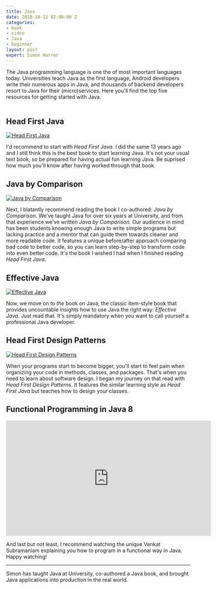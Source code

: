```yaml
---
title: Java
date: 2018-10-12 02:00:00 Z
categories:
- book
- video
- Java
- beginner
layout: post
expert: Simon Harrer
---
```


The Java programming language is one the of most important languages today. Universities teach Java as the first language, Android developers write their numerous apps in Java, and thousands of backend developers resort to Java for their (micro)services. Here you'll find the top five resources for getting started with Java.
<br><br>

## Head First Java

[![Head First Java](https://images-na.ssl-images-amazon.com/images/I/51JDrqnm3uL._SX423_BO1,204,203,200_.jpg)](https://www.amazon.de/dp/14352917594)

I'd recommend to start with *Head First Java*. I did the same 13 years ago and I still think this is the best book to start learning Java. It's not your usual text book, so be prepared for having actual fun learning Java. Be suprised how much you'll know after having worked through that book.

## Java by Comparison

[![Java by Comparison](https://images-na.ssl-images-amazon.com/images/I/51S5B6xy2TL._SX402_BO1,204,203,200_.jpg)](https://www.amazon.de/dp/1680502875/)

Next, I blatantly recommend reading the book I co-authored: *Java by Comparison*. We've taught Java for over six years at University, and from that experience we've written *Java by Comparison*. Our audience in mind has been students knowing enough Java to write simple programs but lacking practice and a mentor that can guide them towards cleaner and more readable code. It features a unique before/after approach comparing bad code to better code, so you can learn step-by-step to transform code into even better code. It's the book I wished I had when I finished reading *Head First Java*.

## Effective Java

[![Effective Java](https://images-na.ssl-images-amazon.com/images/I/51IcaSKfPAL._SX402_BO1,204,203,200_.jpg)](https://www.amazon.de/dp/0134685997/)

Now, we move on to *the* book on Java, the classic item-style book that provides uncountable insights how to use Java the right way: *Effective Java*. Just read that. It's simply mandatory when you want to call yourself a professional Java developer.

## Head First Design Patterns

[![Head First Design Patterns](https://images-na.ssl-images-amazon.com/images/I/61ZG-hATOeL._SX430_BO1,204,203,200_.jpg)](https://www.amazon.de/dp/0596007124/)

When your programs start to become bigger, you'll start to feel pain when organizing your code in methods, classes, and packages. That's when you need to learn about software design. I began my journey on that read with *Head First Design Patterns*. It features the similar learning style as *Head First Java* but teaches how to design your classes.

## Functional Programming in Java 8

<iframe width="560" height="315" src="https://www.youtube.com/embed/15X0qFtBqiQ" frameborder="0" allow="autoplay; encrypted-media" allowfullscreen></iframe>

And last but not least, I recommend watching the unique Venkat Subramaniam explaining you how to program in a functional way in Java. Happy watching!

---

Simon has taught Java at University, co-authored a Java book, and brought Java applications into production in the real world.
